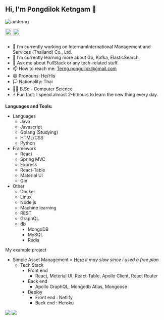 ## Hi, I'm Pongdilok Ketngam 👋

<p align="left"> <img src="https://komarev.com/ghpvc/?username=terng&label=Views&color=blue&style=plastic" alt="iamterng" /> </p>

<a href="https://linkedin.com/in/pongdilok">
  <img align="left" alt="Pongdilok" width="22px" src="https://cdn.jsdelivr.net/npm/simple-icons@v3/icons/linkedin.svg" />
</a>

<a href="https://github.com/terng">
  <img align="left" alt="Pongdilok's Github" width="22px" src="https://cdn.jsdelivr.net/npm/simple-icons@v3/icons/github.svg" />
</a>

<br/>
<br/>

- 🔭 I’m currently working on InternamInternational Management and Services (Thailand) Co., Ltd.
- 🌱 I’m currently learning more about Go, Kafka, ElasticSearch.
- 💬 Ask me about FullStack or any tech-related stuff.
- 📫 How to reach me: Terng.pongdilok@gmail.com
- 😄 Pronouns: He/His
- 🏳️ Nationality: Thai
- 🧑‍🎓 B.Sc - Computer Science
- ⚡ Fun fact: I spend almost 2-6 hours to learn the new thing every day.

**Languages and Tools:**

- Languages
  - Java
  - Javascript
  - Golang (Studying)
  - HTML/CSS
  - Python
- Framework
  - React
  - Spring MVC
  - Express
  - React-Table
  - Material UI
  - Gin
- Other
  - Docker
  - Linux
  - Node js
  - Machine learning
  - REST
  - GraphQL
  - db
    - MongoDB
    - MySQL
    - Redis

My example project
- Simple Asset Management > [Here](https://terng-preview.netlify.app/) *it may slow since i used a free plan*
  - Tech Stack
    - Front end
      - React, Meterial UI, React-Table, Apollo Client, React Router
    - Back end
      - Apollo GraphQL, Mongodb Atlas, Mongoose
    - Deploy
      - Front end : Netlify
      - Back end : Heroku




![](https://github-profile-summary-cards.vercel.app/api/cards/profile-details?username=terng&theme=nord_bright)
![](https://github-profile-summary-cards.vercel.app/api/cards/repos-per-language?username=terng&theme=nord_bright)
<div align="center">

</div>
